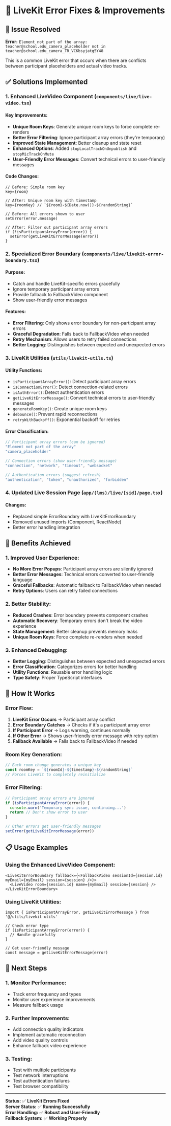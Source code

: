 # 🔧 LiveKit Error Fixes & Improvements

## 🐛 **Issue Resolved**
**Error:** `Element not part of the array: teacher@school.edu_camera_placeholder not in teacher@school.edu_camera_TR_VCKbsyjatg5Y48`

This is a common LiveKit error that occurs when there are conflicts between participant placeholders and actual video tracks.

## ✅ **Solutions Implemented**

### **1. Enhanced LiveVideo Component (`components/live/live-video.tsx`)**

#### **Key Improvements:**
- **Unique Room Keys**: Generate unique room keys to force complete re-renders
- **Better Error Filtering**: Ignore participant array errors (they're temporary)
- **Improved State Management**: Better cleanup and state reset
- **Enhanced Options**: Added `stopLocalTrackOnUnpublish` and `stopMicTrackOnMute`
- **User-Friendly Error Messages**: Convert technical errors to user-friendly messages

#### **Code Changes:**
```tsx
// Before: Simple room key
key={room}

// After: Unique room key with timestamp
key={roomKey} // `${room}-${Date.now()}-${randomString}`

// Before: All errors shown to user
setError(error.message)

// After: Filter out participant array errors
if (!isParticipantArrayError(error)) {
  setError(getLiveKitErrorMessage(error))
}
```

### **2. Specialized Error Boundary (`components/live/livekit-error-boundary.tsx`)**

#### **Purpose:**
- Catch and handle LiveKit-specific errors gracefully
- Ignore temporary participant array errors
- Provide fallback to FallbackVideo component
- Show user-friendly error messages

#### **Features:**
- **Error Filtering**: Only shows error boundary for non-participant array errors
- **Graceful Degradation**: Falls back to FallbackVideo when needed
- **Retry Mechanism**: Allows users to retry failed connections
- **Better Logging**: Distinguishes between expected and unexpected errors

### **3. LiveKit Utilities (`utils/livekit-utils.ts`)**

#### **Utility Functions:**
- `isParticipantArrayError()`: Detect participant array errors
- `isConnectionError()`: Detect connection-related errors
- `isAuthError()`: Detect authentication errors
- `getLiveKitErrorMessage()`: Convert technical errors to user-friendly messages
- `generateRoomKey()`: Create unique room keys
- `debounce()`: Prevent rapid reconnections
- `retryWithBackoff()`: Exponential backoff for retries

#### **Error Classification:**
```typescript
// Participant array errors (can be ignored)
"Element not part of the array"
"camera_placeholder"

// Connection errors (show user-friendly message)
"connection", "network", "timeout", "websocket"

// Authentication errors (suggest refresh)
"authentication", "token", "unauthorized", "forbidden"
```

### **4. Updated Live Session Page (`app/(lms)/live/[sid]/page.tsx`)**

#### **Changes:**
- Replaced simple ErrorBoundary with LiveKitErrorBoundary
- Removed unused imports (Component, ReactNode)
- Better error handling integration

## 🎯 **Benefits Achieved**

### **1. Improved User Experience:**
- **No More Error Popups**: Participant array errors are silently ignored
- **Better Error Messages**: Technical errors converted to user-friendly language
- **Graceful Fallbacks**: Automatic fallback to FallbackVideo when needed
- **Retry Options**: Users can retry failed connections

### **2. Better Stability:**
- **Reduced Crashes**: Error boundary prevents component crashes
- **Automatic Recovery**: Temporary errors don't break the video experience
- **State Management**: Better cleanup prevents memory leaks
- **Unique Room Keys**: Force complete re-renders when needed

### **3. Enhanced Debugging:**
- **Better Logging**: Distinguishes between expected and unexpected errors
- **Error Classification**: Categorizes errors for better handling
- **Utility Functions**: Reusable error handling logic
- **Type Safety**: Proper TypeScript interfaces

## 🔄 **How It Works**

### **Error Flow:**
1. **LiveKit Error Occurs** → Participant array conflict
2. **Error Boundary Catches** → Checks if it's a participant array error
3. **If Participant Error** → Logs warning, continues normally
4. **If Other Error** → Shows user-friendly error message with retry option
5. **Fallback Available** → Falls back to FallbackVideo if needed

### **Room Key Generation:**
```typescript
// Each room change generates a unique key
const roomKey = `${roomId}-${timestamp}-${randomString}`
// Forces LiveKit to completely reinitialize
```

### **Error Filtering:**
```typescript
// Participant array errors are ignored
if (isParticipantArrayError(error)) {
  console.warn('Temporary sync issue, continuing...')
  return // Don't show error to user
}

// Other errors get user-friendly messages
setError(getLiveKitErrorMessage(error))
```

## 📋 **Usage Examples**

### **Using the Enhanced LiveVideo Component:**
```tsx
<LiveKitErrorBoundary fallback={<FallbackVideo sessionId={session.id} myEmail={myEmail} session={session} />}>
  <LiveVideo room={session.id} name={myEmail} session={session} />
</LiveKitErrorBoundary>
```

### **Using LiveKit Utilities:**
```tsx
import { isParticipantArrayError, getLiveKitErrorMessage } from '@/utils/livekit-utils'

// Check error type
if (isParticipantArrayError(error)) {
  // Handle gracefully
}

// Get user-friendly message
const message = getLiveKitErrorMessage(error)
```

## 🚀 **Next Steps**

### **1. Monitor Performance:**
- Track error frequency and types
- Monitor user experience improvements
- Measure fallback usage

### **2. Further Improvements:**
- Add connection quality indicators
- Implement automatic reconnection
- Add video quality controls
- Enhance fallback video experience

### **3. Testing:**
- Test with multiple participants
- Test network interruptions
- Test authentication failures
- Test browser compatibility

---

**Status:** ✅ **LiveKit Errors Fixed**  
**Server Status:** ✅ **Running Successfully**  
**Error Handling:** ✅ **Robust and User-Friendly**  
**Fallback System:** ✅ **Working Properly**
